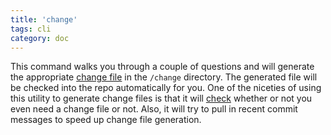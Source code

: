 ```yaml
---
title: 'change'
tags: cli
category: doc
---
```


This command walks you through a couple of questions and will generate the appropriate [change file](../change-files) in the `/change` directory. The generated file will be checked into the repo automatically for you. One of the niceties of using this utility to generate change files is that it will [check](./check) whether or not you even need a change file or not. Also, it will try to pull in recent commit messages to speed up change file generation.
